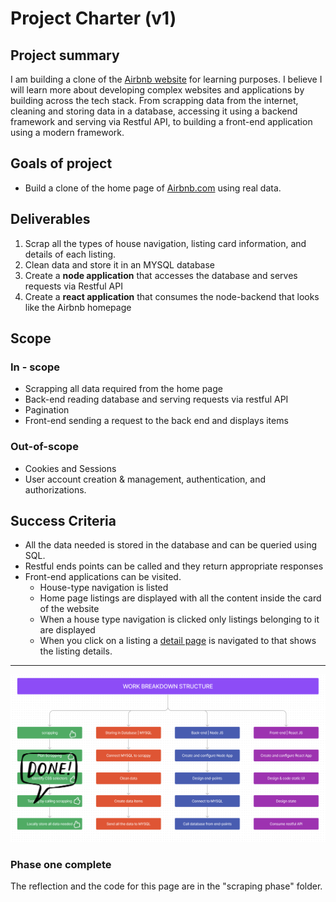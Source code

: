 # Project Charter (v1)

## Project summary

I am building a clone of the [Airbnb website](https://www.airbnb.com/) for learning purposes. I believe I will learn more about developing complex websites and applications by building across the tech stack. From scrapping data from the internet, cleaning and storing data in a database, accessing it using a backend framework and serving via Restful API, to building a front-end application using a modern framework.

## Goals of project

- Build a clone of the home page of [Airbnb.com](https://www.airbnb.com/) using real data.

## Deliverables

1. Scrap all the types of house navigation, listing card information, and details of each listing.
2. Clean data and store it in an MYSQL database
3. Create a **node application** that accesses the database and serves requests via Restful API
4. Create a **react application** that consumes the node-backend that looks like the Airbnb homepage

## Scope

### In - scope

- Scrapping all data required from the home page
- Back-end reading database and serving requests via restful API
- Pagination
- Front-end sending a request to the back end and displays items

### Out-of-scope

- Cookies and Sessions
- User account creation & management, authentication, and authorizations.

## Success Criteria

- All the data needed is stored in the database and can be queried using SQL.
- Restful ends points can be called and they return appropriate responses
- Front-end applications can be visited.
  - House-type navigation is listed
  - Home page listings are displayed with all the content inside the card of the website
  - When a house type navigation is clicked only listings belonging to it are displayed
  - When you click on a listing a [detail page](https://www.airbnb.com/rooms/49328466?adults=1&category_tag=Tag%3A8225&children=0&enable_m3_private_room=false&infants=0&pets=0&search_mode=flex_destinations_search&check_in=2023-04-18&check_out=2023-04-23&federated_search_id=aa5d814f-1190-4ded-ab5d-40ccc39fbf98&source_impression_id=p3_1680548784_3Jj3BivsYpNstkEP) is navigated to that shows the listing details.

---

![Work break down structure](/images/WBS1.png "Work break down structure image")

### Phase one complete 
The reflection and the code for this page are in the "scraping phase" folder.


